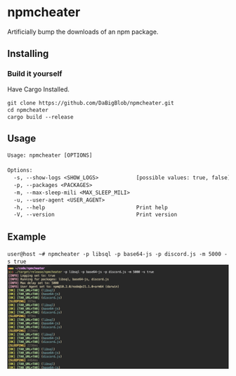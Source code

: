 # npmcheater
Artificially bump the downloads of an npm package.

## Installing


### Build it yourself
Have Cargo Installed.
```
git clone https://github.com/DaBigBlob/npmcheater.git
cd npmcheater
cargo build --release
```

## Usage
```txt
Usage: npmcheater [OPTIONS]

Options:
  -s, --show-logs <SHOW_LOGS>            [possible values: true, false]
  -p, --packages <PACKAGES>              
  -m, --max-sleep-mili <MAX_SLEEP_MILI>  
  -u, --user-agent <USER_AGENT>          
  -h, --help                             Print help
  -V, --version                          Print version
```

## Example
`user@host ~# npmcheater -p libsql -p base64-js -p discord.js -m 5000 -s true`
![demo output](https://raw.githubusercontent.com/DaBigBlob/npmcheater/main/demo.png)
